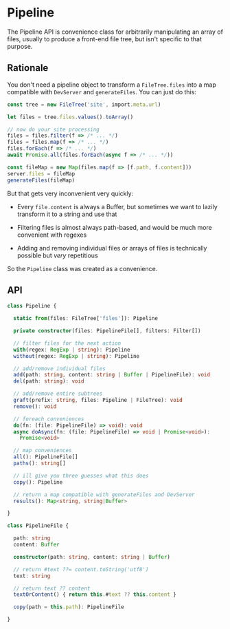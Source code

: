 # Pipeline

The Pipeline API is convenience class for
arbitrarily manipulating an array of files,
usually to produce a front-end file tree,
but isn't specific to that purpose.

## Rationale

You don't need a pipeline object to transform
a `FileTree.files` into a map compatible with `DevServer`
and `generateFiles`. You can just do this:

```ts
const tree = new FileTree('site', import.meta.url)

let files = tree.files.values().toArray()

// now do your site processing
files = files.filter(f => /* ... */)
files = files.map(f => /* ... */)
files.forEach(f => /* ... */)
await Promise.all(files.forEach(async f => /* ... */))

const fileMap = new Map(files.map(f => [f.path, f.content]))
server.files = fileMap
generateFiles(fileMap)
```

But that gets very inconvenient very quickly:

* Every `file.content` is always a Buffer, but sometimes
  we want to lazily transform it to a string and use that

* Filtering files is almost always path-based,
  and would be much more convenient with regexes

* Adding and removing individual files or arrays of files
  is technically possible but *very* repetitious

So the `Pipeline` class was created as a convenience.

## API

```typescript
class Pipeline {

  static from(files: FileTree['files']): Pipeline

  private constructor(files: PipelineFile[], filters: Filter[])

  // filter files for the next action
  with(regex: RegExp | string): Pipeline
  without(regex: RegExp | string): Pipeline

  // add/remove individual files
  add(path: string, content: string | Buffer | PipelineFile): void
  del(path: string): void

  // add/remove entire subtrees
  graft(prefix: string, files: Pipeline | FileTree): void
  remove(): void

  // foreach conveniences
  do(fn: (file: PipelineFile) => void): void
  async doAsync(fn: (file: PipelineFile) => void | Promise<void>):
    Promise<void>

  // map conveniences
  all(): PipelineFile[]
  paths(): string[]

  // ill give you three guesses what this does
  copy(): Pipeline

  // return a map compatible with generateFiles and DevServer
  results(): Map<string, string|Buffer>

}

class PipelineFile {

  path: string
  content: Buffer

  constructor(path: string, content: string | Buffer)

  // return #text ??= content.toString('utf8')
  text: string

  // return text ?? content
  textOrContent() { return this.#text ?? this.content }

  copy(path = this.path): PipelineFile

}
```
